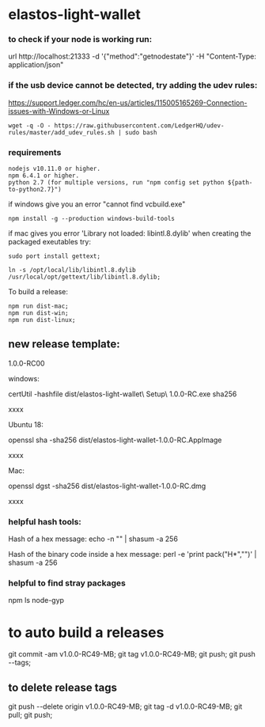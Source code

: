 # elastos-light-wallet

### to check if your node is working run:

url http://localhost:21333 -d '{"method":"getnodestate"}' -H "Content-Type: application/json"

### if the usb device cannot be detected, try adding the udev rules:
https://support.ledger.com/hc/en-us/articles/115005165269-Connection-issues-with-Windows-or-Linux

```
wget -q -O - https://raw.githubusercontent.com/LedgerHQ/udev-rules/master/add_udev_rules.sh | sudo bash
```


### requirements

```
nodejs v10.11.0 or higher.
npm 6.4.1 or higher.
python 2.7 (for multiple versions, run "npm config set python ${path-to-python2.7}")
```

if windows give you an error "cannot find vcbuild.exe"

```
npm install -g --production windows-build-tools
```

if mac gives you error 'Library not loaded: libintl.8.dylib' when creating the packaged exeutables try:

```
sudo port install gettext;

ln -s /opt/local/lib/libintl.8.dylib /usr/local/opt/gettext/lib/libintl.8.dylib;
```

To build a release:
```
npm run dist-mac;
npm run dist-win;
npm run dist-linux;
```


## new release template:
  1.0.0-RC00

  windows:

  certUtil -hashfile dist/elastos-light-wallet\ Setup\ 1.0.0-RC.exe sha256

  xxxx

  Ubuntu 18:

  openssl sha -sha256 dist/elastos-light-wallet-1.0.0-RC.AppImage

  xxxx

  Mac:

  openssl dgst -sha256 dist/elastos-light-wallet-1.0.0-RC.dmg

  xxxx


### helpful hash tools:
Hash of a hex message:
echo -n "<hex>" | shasum -a 256

Hash of the binary code inside a hex message:
perl -e 'print pack("H*","<hex>")' | shasum -a 256

### helpful to find stray packages

npm ls node-gyp


# to auto build a releases
  git commit -am v1.0.0-RC49-MB;
  git tag v1.0.0-RC49-MB;
  git push;
  git push --tags;

## to delete release tags
  git push --delete origin v1.0.0-RC49-MB;
  git tag -d v1.0.0-RC49-MB;
  git pull;
  git push;
